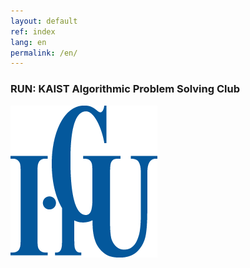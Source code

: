 ```yaml
---
layout: default
ref: index
lang: en
permalink: /en/
---
```


### RUN: KAIST Algorithmic Problem Solving Club

![poster](/about/poster/2019_spring/hgu-logo.png)